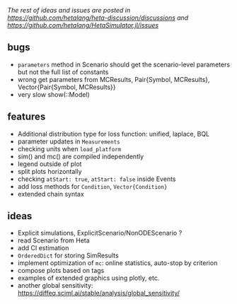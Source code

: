 _The rest of ideas and issues are posted in https://github.com/hetalang/heta-discussion/discussions and https://github.com/hetalang/HetaSimulator.jl/issues_

## bugs

- `parameters` method in Scenario should get the scenario-level parameters but not the full list of constants
- wrong get parameters from MCResults, Pair{Symbol, MCResults}, Vector{Pair{Symbol, MCResults}}
- very slow show(::Model)

## features

- Additional distribution type for loss function: unified, laplace, BQL
- parameter updates in `Measurements`
- checking units when `load_platform`
- sim() and mc() are compiled independently
- legend outside of plot
- split plots horizontally
- checking `atStart: true`, `atStart: false` inside Events
- add loss methods for `Condition`, `Vector{Condition}`
- extended chain syntax

## ideas

- Explicit simulations, ExplicitScenario/NonODEScenario ?
- read Scenario from Heta
- add CI estimation
- `OrderedDict` for storing SimResults
- implement optimization of `mc`: online statistics, auto-stop by criterion
- compose plots based on tags
- examples of extended graphics using plotly, etc.
- another global sensitivity: https://diffeq.sciml.ai/stable/analysis/global_sensitivity/
